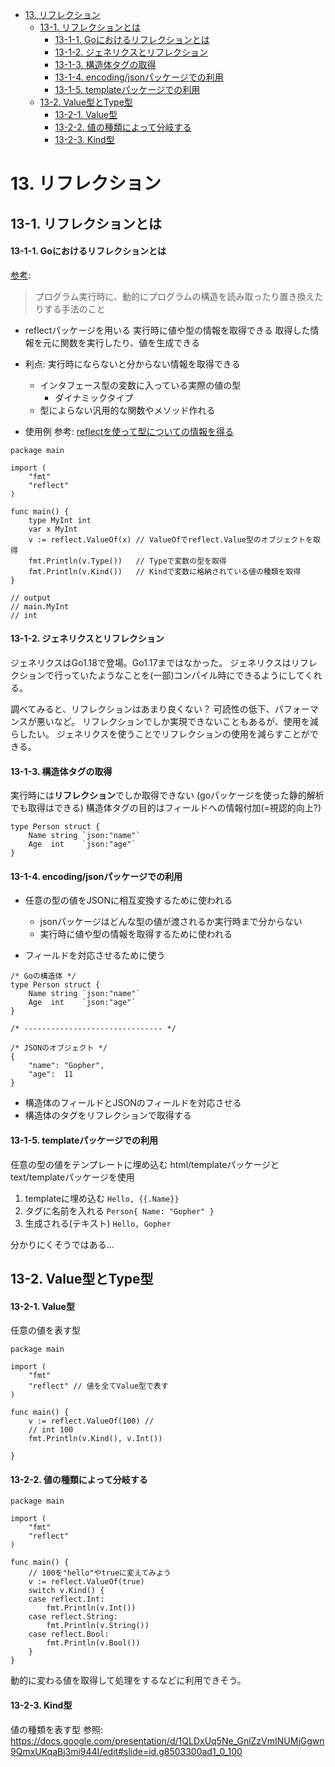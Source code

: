 - [13. リフレクション](#13-リフレクション)
  - [13-1. リフレクションとは](#13-1-リフレクションとは)
      - [13-1-1. Goにおけるリフレクションとは](#13-1-1-goにおけるリフレクションとは)
      - [13-1-2. ジェネリクスとリフレクション](#13-1-2-ジェネリクスとリフレクション)
      - [13-1-3. 構造体タグの取得](#13-1-3-構造体タグの取得)
      - [13-1-4. encoding/jsonパッケージでの利用](#13-1-4-encodingjsonパッケージでの利用)
      - [13-1-5. templateパッケージでの利用](#13-1-5-templateパッケージでの利用)
  - [13-2. Value型とType型](#13-2-value型とtype型)
      - [13-2-1. Value型](#13-2-1-value型)
      - [13-2-2. 値の種類によって分岐する](#13-2-2-値の種類によって分岐する)
      - [13-2-3. Kind型](#13-2-3-kind型)
# 13. リフレクション
## 13-1. リフレクションとは
#### 13-1-1. Goにおけるリフレクションとは
[参考](https://qiita.com/s9i/items/b835634d84bba5574d0a#%E3%83%AA%E3%83%95%E3%83%AC%E3%82%AF%E3%82%B7%E3%83%A7%E3%83%B3%E3%81%A8%E3%81%AF):
> プログラム実行時に、動的にプログラムの構造を読み取ったり置き換えたりする手法のこと

- reflectパッケージを用いる
実行時に値や型の情報を取得できる
取得した情報を元に関数を実行したり、値を生成できる

- 利点: 実行時にならないと分からない情報を取得できる
  - インタフェース型の変数に入っている実際の値の型
    - ダイナミックタイプ
  - 型によらない汎用的な関数やメソッド作れる

- 使用例
参考: [reflectを使って型についての情報を得る](https://qiita.com/atsaki/items/3554f5a0609c59a3e10d#reflect%E3%82%92%E4%BD%BF%E3%81%A3%E3%81%A6%E5%9E%8B%E3%81%AB%E3%81%A4%E3%81%84%E3%81%A6%E3%81%AE%E6%83%85%E5%A0%B1%E3%82%92%E5%BE%97%E3%82%8B)
```go:
package main

import (
    "fmt"
    "reflect"
)

func main() {
    type MyInt int
    var x MyInt
    v := reflect.ValueOf(x) // ValueOfでreflect.Value型のオブジェクトを取得
    fmt.Println(v.Type())   // Typeで変数の型を取得
    fmt.Println(v.Kind())   // Kindで変数に格納されている値の種類を取得
}

// output
// main.MyInt
// int
```

#### 13-1-2. ジェネリクスとリフレクション
ジェネリクスはGo1.18で登場。Go1.17まではなかった。
ジェネリクスはリフレクションで行っていたようなことを(一部)コンパイル時にできるようにしてくれる。

調べてみると、リフレクションはあまり良くない？
可読性の低下、パフォーマンスが悪いなど。
リフレクションでしか実現できないこともあるが、使用を減らしたい。
ジェネリクスを使うことでリフレクションの使用を減らすことができる。

#### 13-1-3. 構造体タグの取得
実行時には**リフレクション**でしか取得できない
(goパッケージを使った静的解析でも取得はできる)
構造体タグの目的はフィールドへの情報付加(=視認的向上?)

```go:
type Person struct {
	Name string `json:"name"`
	Age  int    `json:"age"`
}
```

#### 13-1-4. encoding/jsonパッケージでの利用
- 任意の型の値をJSONに相互変換するために使われる
  - jsonパッケージはどんな型の値が渡されるか実行時まで分からない
  - 実行時に値や型の情報を取得するために使われる

- フィールドを対応させるために使う
```go:
/* Goの構造体 */
type Person struct {
	Name string `json:"name"`
	Age  int    `json:"age"`
}

/* ------------------------------- */

/* JSONのオブジェクト */
{
	"name": "Gopher",
	"age":  11
}
```
  - 構造体のフィールドとJSONのフィールドを対応させる
  - 構造体のタグをリフレクションで取得する

#### 13-1-5. templateパッケージでの利用
任意の型の値をテンプレートに埋め込む
html/templateパッケージとtext/templateパッケージを使用

1. templateに埋め込む
`Hello, {{.Name}}`
2. タグに名前を入れる
`Person{ Name: "Gopher" }`
3. 生成される(テキスト)
`Hello, Gopher`

分かりにくそうではある...

## 13-2. Value型とType型
#### 13-2-1. Value型
任意の値を表す型

```go:
package main

import (
	"fmt"
	"reflect" // 値を全てValue型で表す
)

func main() {
	v := reflect.ValueOf(100) //
	// int 100
	fmt.Println(v.Kind(), v.Int())

}
```

#### 13-2-2. 値の種類によって分岐する
```go:
package main

import (
	"fmt"
	"reflect"
)

func main() {
	// 100を"hello"やtrueに変えてみよう
	v := reflect.ValueOf(true)
	switch v.Kind() {
	case reflect.Int:
		fmt.Println(v.Int())
	case reflect.String:
		fmt.Println(v.String())
	case reflect.Bool:
		fmt.Println(v.Bool())
	}
}
```
動的に変わる値を取得して処理をするなどに利用できそう。

#### 13-2-3. Kind型
値の種類を表す型
参照: https://docs.google.com/presentation/d/1QLDxUq5Ne_GnlZzVmINUMjGgwn9QmxUKqaBj3mi944I/edit#slide=id.g8503300ad1_0_100

